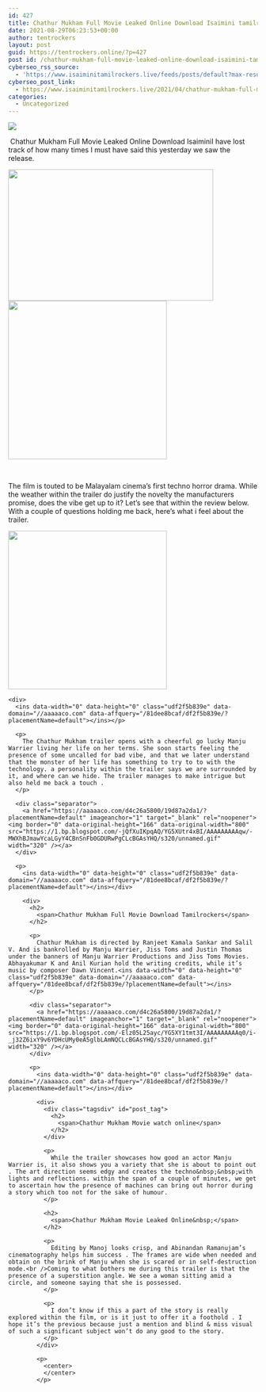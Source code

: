 ```yaml
---
id: 427
title: Chathur Mukham Full Movie Leaked Online Download Isaimini tamilrockers 2021
date: 2021-08-29T06:23:53+00:00
author: tentrockers
layout: post
guid: https://tentrockers.online/?p=427
post id: /chathur-mukham-full-movie-leaked-online-download-isaimini-tamilrockers-2021/
cyberseo_rss_source:
  - 'https://www.isaiminitamilrockers.live/feeds/posts/default?max-results=150&start-index=1'
cyberseo_post_link:
  - https://www.isaiminitamilrockers.live/2021/04/chathur-mukham-full-movie-leaked-online.html
categories:
  - Uncategorized
---
```

<div class="media_block">
  <img src="https://1.bp.blogspot.com/-WVBTzsWsZXM/YG5XBP6R0YI/AAAAAAAAAqg/pxu0SqufjvUQoE1BNCwe8gRN6ZywHvM3QCLcBGAsYHQ/s72-w414-h265-c/Chathur-Mukham.jpg" class="media_thumbnail" />
</div>

<meta content="&nbsp; Chathur Mukham &nbsp; Full Movie Leaked Online Download &nbsp; Isaimini I have lost track of how many times I must have said this yesterday we saw t..." name="twitter:description" />

  


<center>
</center>

  
<ins data-width="0" data-height="0" class="udf2f5b839e" data-domain="//aaaaaco.com" data-affquery="/81dee8bcaf/df2f5b839e/?placementName=default"></ins>

&nbsp;<span>Chathur Mukham</span><span>&nbsp;</span><span>Full Movie Leaked Online Download</span><span>&nbsp;</span><span><span>Isaimini</span></span><span>I have lost track of how many times I must have said this yesterday we saw the release.</span>

<div class="separator">
  <a href="https://1.bp.blogspot.com/-WVBTzsWsZXM/YG5XBP6R0YI/AAAAAAAAAqg/pxu0SqufjvUQoE1BNCwe8gRN6ZywHvM3QCLcBGAsYHQ/s1024/Chathur-Mukham.jpg" imageanchor="1"><img loading="lazy" border="0" data-original-height="725" data-original-width="1024" height="265" src="https://1.bp.blogspot.com/-WVBTzsWsZXM/YG5XBP6R0YI/AAAAAAAAAqg/pxu0SqufjvUQoE1BNCwe8gRN6ZywHvM3QCLcBGAsYHQ/w414-h265/Chathur-Mukham.jpg" width="414" /></a>
</div>



<div class="separator">
  <a href="https://aaaaaco.com/d4c26a5800/19d87a2da1/?placementName=default" imageanchor="1" target="_blank" rel="noopener"><img border="0" data-original-height="166" data-original-width="800" src="https://1.bp.blogspot.com/-PYLC0cqKVw4/YG5XLtRow5I/AAAAAAAAAqk/lB2qhoN0lTg7MZEhVQajinTD2yA1pbEkACLcBGAsYHQ/s320/unnamed.gif" width="320" /></a>
</div>

<span><br /></span><ins data-width="0" data-height="0" class="udf2f5b839e" data-domain="//aaaaaco.com" data-affquery="/81dee8bcaf/df2f5b839e/?placementName=default"></ins>

<div>
  <ins data-width="0" data-height="0" class="udf2f5b839e" data-domain="//aaaaaco.com" data-affquery="/81dee8bcaf/df2f5b839e/?placementName=default"></ins></p> 
  
  <p>
    The film is touted to be Malayalam cinema’s first techno horror drama. While the weather within the trailer do justify the novelty the manufacturers promise, does the vibe get up to it? Let’s see that within the review below. With a couple of questions holding me back, here’s what i feel about the trailer.<ins data-width="0" data-height="0" class="udf2f5b839e" data-domain="//aaaaaco.com" data-affquery="/81dee8bcaf/df2f5b839e/?placementName=default"></ins>
  </p>
  
  <div class="separator">
    <a href="https://aaaaaco.com/d4c26a5800/19d87a2da1/?placementName=default" imageanchor="1" target="_blank" rel="noopener"><img border="0" data-original-height="166" data-original-width="800" src="https://1.bp.blogspot.com/-CMqxfwcO_L0/YG5XPrPb8qI/AAAAAAAAAqo/Ky7rjgqLt8MTL7zsOM7Nvcj3QVet2z5HQCLcBGAsYHQ/s320/unnamed.gif" width="320" /></a>
  </div>
  
  <p>
    <ins data-width="0" data-height="0" class="udf2f5b839e" data-domain="//aaaaaco.com" data-affquery="/81dee8bcaf/df2f5b839e/?placementName=default"></ins></div> 
    
    <div>
      <ins data-width="0" data-height="0" class="udf2f5b839e" data-domain="//aaaaaco.com" data-affquery="/81dee8bcaf/df2f5b839e/?placementName=default"></ins></p> 
      
      <p>
        The Chathur Mukham trailer opens with a cheerful go lucky Manju Warrier living her life on her terms. She soon starts feeling the presence of some uncalled for bad vibe, and that we later understand that the monster of her life has something to try to to with the technology. a personality within the trailer says we are surrounded by it, and where can we hide. The trailer manages to make intrigue but also held me back a touch .
      </p>
      
      <div class="separator">
        <a href="https://aaaaaco.com/d4c26a5800/19d87a2da1/?placementName=default" imageanchor="1" target="_blank" rel="noopener"><img border="0" data-original-height="166" data-original-width="800" src="https://1.bp.blogspot.com/-jQfXuIKpqAQ/YG5XUtr4xBI/AAAAAAAAAqw/-MWXhBJmawYcaLGyY4CBnSnFb0GDURwPgCLcBGAsYHQ/s320/unnamed.gif" width="320" /></a>
      </div>
      
      <p>
        <ins data-width="0" data-height="0" class="udf2f5b839e" data-domain="//aaaaaco.com" data-affquery="/81dee8bcaf/df2f5b839e/?placementName=default"></ins></div> 
        
        <div>
          <h2>
            <span>Chathur Mukham Full Movie Download Tamilrockers</span>
          </h2>
          
          <p>
            Chathur Mukham is directed by Ranjeet Kamala Sankar and Salil V. And is bankrolled by Manju Warrier, Jiss Toms and Justin Thomas under the banners of Manju Warrier Productions and Jiss Toms Movies. Abhayakumar K and Anil Kurian hold the writing credits, while it’s music by composer Dawn Vincent.<ins data-width="0" data-height="0" class="udf2f5b839e" data-domain="//aaaaaco.com" data-affquery="/81dee8bcaf/df2f5b839e/?placementName=default"></ins>
          </p>
          
          <div class="separator">
            <a href="https://aaaaaco.com/d4c26a5800/19d87a2da1/?placementName=default" imageanchor="1" target="_blank" rel="noopener"><img border="0" data-original-height="166" data-original-width="800" src="https://1.bp.blogspot.com/-Elz05L25ayc/YG5XY1tmt3I/AAAAAAAAAq0/i-_j32Z6ixY9v6YDHcUMy0eA5glbLAmNQCLcBGAsYHQ/s320/unnamed.gif" width="320" /></a>
          </div>
          
          <p>
            <ins data-width="0" data-height="0" class="udf2f5b839e" data-domain="//aaaaaco.com" data-affquery="/81dee8bcaf/df2f5b839e/?placementName=default"></ins></div> 
            
            <div>
              <div class="tagsdiv" id="post_tag">
                <h2>
                  <span>Chathur Mukham Movie watch online</span>
                </h2>
              </div>
              
              <p>
                While the trailer showcases how good an actor Manju Warrier is, it also shows you a variety that she is about to point out . The art direction seems edgy and creates the techno&nbsp;&nbsp;with lights and reflections. within the span of a couple of minutes, we get to ascertain how the presence of machines can bring out horror during a story which too not for the sake of humour.
              </p>
              
              <h2>
                <span>Chathur Mukham Movie Leaked Online&nbsp;</span>
              </h2>
              
              <p>
                Editing by Manoj looks crisp, and Abinandan Ramanujam’s cinematography helps him success . The frames are wide when needed and obtain on the brink of Manju when she is scared or in self-destruction mode.<br />Coming to what bothers me during this trailer is that the presence of a superstition angle. We see a woman sitting amid a circle, and someone saying that she is possessed.
              </p>
              
              <p>
                I don’t know if this a part of the story is really explored within the film, or is it just to offer it a foothold . I hope it’s the previous because just a mention and blind & miss visual of such a significant subject won’t do any good to the story.
              </p>
            </div>
            
            <p>
              <center>
              </center>
            </p>